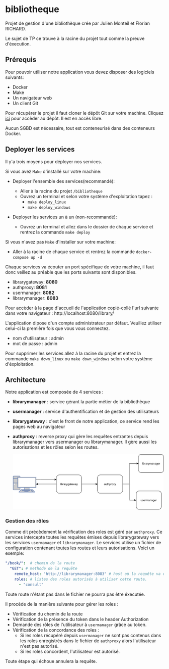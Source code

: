 # bibliotheque
Projet de gestion d'une bibliothèque crée par Julien Monteil et Florian RICHARD.

Le sujet de TP ce trouve à la racine du projet tout comme la preuve d'éxecution.

## Prérequis
Pour pouvoir utiliser notre application vous devez disposer des logiciels suivants:

 - Docker
 - Make
 - Un navigateur web
 - Un client Git
 
 Pour récupérer le projet il faut cloner le dépôt Git sur votre machine.
 Cliquez [ici](https://github.com/FloRichard/bibliotheque) pour accèder au dépôt. Il est en accès libre.
 
 Aucun SGBD est nécessaire, tout est conteneurisé dans des conteneurs Docker.

 
## Deployer les services
Il y'a trois moyens pour déployer nos services.

Si vous avez `Make` d'installé sur votre machine:

- Deployer l'ensemble des services(recommandé): 
  - Aller à la racine du projet `/bibliotheque`
  - Ouvrez un terminal et selon votre système d'exploitation tapez :
    - `make deploy_linux`
    - `make deploy_windows`

- Deployer les services un à un (non-recommandé):
    - Ouvrez un terminal et allez dans le dossier de chaque service et rentrez la commande `make deploy`

Si vous n'avez pas `Make` d'installer sur votre machine:

- Aller à la racine de chaque service et rentrez la commande `docker-compose up -d`

Chaque services va écouter un port spécifique de votre machine, il faut donc veillez au préable que les ports suivants sont disponibles.
- librarygateway: **8080**
- authproxy:      **8081**
- usermanager:    **8082**
- librarymanager: **8083**


Pour accèder à la page d'accueil de l'application copié-collé l'url suivante dans votre navigateur : http://localhost:8080/library/

L'application dipose d'un compte administrateur par défaut. Veuillez utiliser celui-ci la première fois que vous vous connectez.
- nom d'utilisateur : admin
- mot de passe : admin

Pour supprimer les services allez à la racine du projet et entrez la commande `make down_linux` ou `make down_windows` selon votre système d'éxploitation.

 ## Architecture
 Notre application est composée de 4 services :
 - **librarymanager** : service gérant la partie métier de la bibliothèque
 - **usermanager** :  service d'authentification et de gestion des utilisateurs
 - **librarygateway** : c'est le front de notre application, ce service rend les pages web au navigateur
 - **authproxy** : reverse proxy qui gère les requêtes entrantes depuis librarymanager vers usermanager ou librarymanager. Il gère aussi les autorisations et les rôles selon les routes.
 
    ![enter image description here](archi_web_service.png)



### Gestion des rôles
Comme dit précèdement la vérification des roles est géré par `authproxy`. Ce services intercepte toutes les requêtes émises depuis librarygateway vers les services `usermanager` et `librarymanager`. 
Le services utilise un fichier de configuration contenant toutes les routes et leurs autorisations. Voici un exemple:

```YAML
"/book/":  # chemin de la route
  "GET": # methode de la requête
    remote_host: "http://librarymanager:8083" # host où la requête va être envoyée
    roles: # listes des roles autorisés à utiliser cette route.
      - "consult"
```
Toute route n'étant pas dans le fichier ne pourra pas être éxecutée.

Il procède de la manière suivante pour gérer les roles :
- Vérification du chemin de la route
- Vérification de la présence du token dans le header Authorization
- Demande des rôles de l'utilisateur à `usermanager` grâce au token.
- Vérification de la concordance des roles :
    - Si les roles récupéré depuis `usermanager` ne sont pas contenus dans les roles enregistrés dans le fichier de `authproxy` alors l'utilisateur n'est pas autorisé.
    - Si les roles concordent, l'utilisateur est autorisé. 

Toute étape qui échoue annulera la requête.
